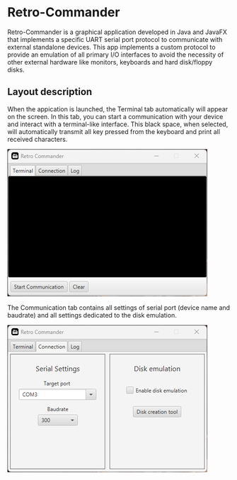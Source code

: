 # Retro-Commander
Retro-Commander is a graphical application developed in Java and JavaFX that implements a specific UART serial port protocol to communicate with external standalone devices. 
This app implements a custom protocol to provide an emulation of all primary I/O interfaces to avoid the necessity of other external hardware like monitors,
keyboards and hard disk/floppy disks.

## Layout description
When the appication is launched, the Terminal tab automatically will appear on the screen. In this tab, you can start a communication with your device and interact with a terminal-like interface. This black space, when selected, will automatically transmit all key pressed from the keyboard and print all received characters.


![main view](/docs/terminal-view.png)

The Communication tab contains all settings of serial port (device name and baudrate) and all settings dedicated to the disk emulation.

![main view](/docs/settings.view.png)
